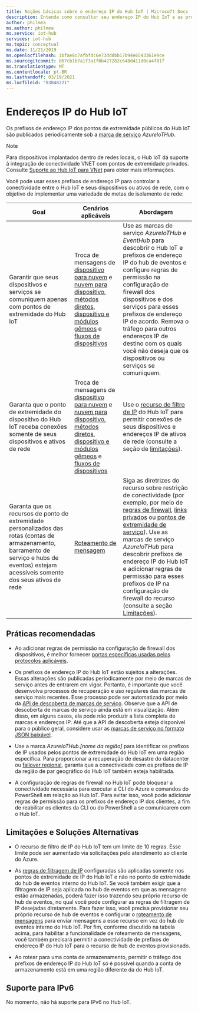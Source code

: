 ```yaml
---
title: Noções básicas sobre o endereço IP do Hub IoT | Microsoft Docs
description: Entenda como consultar seu endereço IP do Hub IoT e as propriedades dele. O endereço IP do Hub IoT pode ser alterado durante determinados cenários, como recuperação de desastre ou failover regional.
author: philmea
ms.author: philmea
ms.service: iot-hub
services: iot-hub
ms.topic: conceptual
ms.date: 11/21/2019
ms.openlocfilehash: 1bfae8c7afbfdc6e73dd8bb17b94e6543361e9ce
ms.sourcegitcommit: 867cb1b7a1f3a1f0b427282c648d411d0ca4f81f
ms.translationtype: MT
ms.contentlocale: pt-BR
ms.lasthandoff: 03/19/2021
ms.locfileid: "83848221"
---
```

# <a name="iot-hub-ip-addresses"></a>Endereços IP do Hub IoT

Os prefixos de endereço IP dos pontos de extremidade públicos do Hub IoT são publicados periodicamente sob a [marca de serviço](../virtual-network/service-tags-overview.md) _AzureIoTHub_.

> [!NOTE]
> Para dispositivos implantados dentro de redes locais, o Hub IoT dá suporte à integração de conectividade VNET com pontos de extremidade privados. Consulte [Suporte ao Hub IoT para VNet](./virtual-network-support.md) para obter mais informações.


Você pode usar esses prefixos de endereço IP para controlar a conectividade entre o Hub IoT e seus dispositivos ou ativos de rede, com o objetivo de implementar uma variedade de metas de isolamento de rede:

| Goal | Cenários aplicáveis | Abordagem |
|------|-----------|----------|
| Garantir que seus dispositivos e serviços se comuniquem apenas com pontos de extremidade do Hub IoT | Troca de mensagens de [dispositivo para nuvem](./iot-hub-devguide-messaging.md) e [nuvem para dispositivo](./iot-hub-devguide-messages-c2d.md), [métodos diretos](./iot-hub-devguide-direct-methods.md), [dispositivo e módulos gêmeos](./iot-hub-devguide-device-twins.md) e [fluxos de dispositivos](./iot-hub-device-streams-overview.md) | Use as marcas de serviço _AzureIoTHub_ e _EventHub_ para descobrir o Hub IoT e prefixos de endereço IP do hub de eventos e configure regras de permissão na configuração de firewall dos dispositivos e dos serviços para esses prefixos de endereço IP de acordo. Remova o tráfego para outros endereços IP de destino com os quais você não deseja que os dispositivos ou serviços se comuniquem. |
| Garanta que o ponto de extremidade do dispositivo do Hub IoT receba conexões somente de seus dispositivos e ativos de rede | Troca de mensagens de [dispositivo para nuvem](./iot-hub-devguide-messaging.md) e [nuvem para dispositivo](./iot-hub-devguide-messages-c2d.md), [métodos diretos](./iot-hub-devguide-direct-methods.md), [dispositivo e módulos gêmeos](./iot-hub-devguide-device-twins.md) e [fluxos de dispositivos](./iot-hub-device-streams-overview.md) | Use o [recurso de filtro de IP](iot-hub-ip-filtering.md) do Hub IoT para permitir conexões de seus dispositivos e endereços IP de ativos de rede (consulte a seção de [limitações](#limitations-and-workarounds)). | 
| Garanta que os recursos de ponto de extremidade personalizados das rotas (contas de armazenamento, barramento de serviço e hubs de eventos) estejam acessíveis somente dos seus ativos de rede | [Roteamento de mensagem](./iot-hub-devguide-messages-d2c.md) | Siga as diretrizes do recurso sobre restrição de conectividade (por exemplo, por meio de [regras de firewall](../storage/common/storage-network-security.md), [links privados](../private-link/private-endpoint-overview.md) ou [pontos de extremidade de serviço](../virtual-network/virtual-network-service-endpoints-overview.md)). Use as marcas de serviço _AzureIoTHub_ para descobrir prefixos de endereço IP do Hub IoT e adicionar regras de permissão para esses prefixos de IP na configuração de firewall do recurso (consulte a seção [Limitações](#limitations-and-workarounds)). |



## <a name="best-practices"></a>Práticas recomendadas

* Ao adicionar regras de permissão na configuração de firewall dos dispositivos, é melhor fornecer [portas específicas usadas pelos protocolos aplicáveis](./iot-hub-devguide-protocols.md#port-numbers).

* Os prefixos de endereço IP do Hub IoT estão sujeitos a alterações. Essas alterações são publicadas periodicamente por meio de marcas de serviço antes de entrarem em vigor. Portanto, é importante que você desenvolva processos de recuperação e uso regulares das marcas de serviço mais recentes. Esse processo pode ser automatizado por meio da [API de descoberta de marcas de serviço](../virtual-network/service-tags-overview.md#service-tags-on-premises). Observe que a API de descoberta de marcas de serviço ainda está em visualização. Além disso, em alguns casos, ela pode não produzir a lista completa de marcas e endereços IP. Até que a API de descoberta esteja disponível para o público geral, considere usar as [marcas de serviço no formato JSON baixável](../virtual-network/service-tags-overview.md#discover-service-tags-by-using-downloadable-json-files). 

* Use a marca *AzureIoTHub.[nome da região]* para identificar os prefixos de IP usados pelos pontos de extremidade do Hub IoT em uma região específica. Para proporcionar a recuperação de desastre do datacenter ou [failover regional](iot-hub-ha-dr.md), garanta que a conectividade com os prefixos de IP da região de par geográfico do Hub IoT também esteja habilitada.

* A configuração de regras de firewall no Hub IoT pode bloquear a conectividade necessária para executar a CLI do Azure e comandos do PowerShell em relação ao Hub IoT. Para evitar isso, você pode adicionar regras de permissão para os prefixos de endereço IP dos clientes, a fim de reabilitar os clientes da CLI ou do PowerShell a se comunicarem com o Hub IoT.  


## <a name="limitations-and-workarounds"></a>Limitações e Soluções Alternativas

* O recurso de filtro de IP do Hub IoT tem um limite de 10 regras. Esse limite pode ser aumentado via solicitações pelo atendimento ao cliente do Azure. 

* As [regras de filtragem de IP](iot-hub-ip-filtering.md) configuradas são aplicadas somente nos pontos de extremidade de IP do Hub IoT e não no ponto de extremidade do hub de eventos interno do Hub IoT. Se você também exigir que a filtragem de IP seja aplicada no hub de eventos em que as mensagens estão armazenadas, poderá fazer isso trazendo seu próprio recurso de hub de eventos, no qual você pode configurar as regras de filtragem de IP desejadas diretamente. Para fazer isso, você precisa provisionar seu próprio recurso de hub de eventos e configurar o [roteamento de mensagens](./iot-hub-devguide-messages-d2c.md) para enviar mensagens a esse recurso em vez do hub de eventos interno do Hub IoT. Por fim, conforme discutido na tabela acima, para habilitar a funcionalidade de roteamento de mensagens, você também precisará permitir a conectividade de prefixos de endereço IP do Hub IoT para o recurso de hub de eventos provisionado.

* Ao rotear para uma conta de armazenamento, permitir o tráfego dos prefixos de endereço IP do Hub IoT só é possível quando a conta de armazenamento está em uma região diferente da do Hub IoT.

## <a name="support-for-ipv6"></a>Suporte para IPv6 

No momento, não há suporte para IPv6 no Hub IoT.
